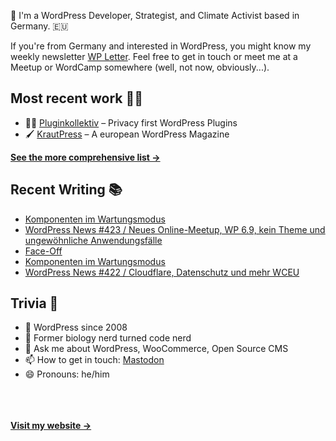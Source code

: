 👋 I'm a WordPress Developer, Strategist, and Climate Activist based in Germany. 🇪🇺

If you're from Germany and interested in WordPress, you might know my weekly newsletter [WP Letter](https://wpletter.de/). Feel free to get in touch or meet me at a Meetup or WordCamp somewhere (well, not now, obviously...).


## Most recent work 👷‍♂️

- 👨‍💻 [Pluginkollektiv](https://github.com/pluginkollektiv) – Privacy first WordPress Plugins
- 🖌️ [KrautPress](https://kraut.press) – A european WordPress Magazine

**[See the more comprehensive list &rarr;](https://simonkraft.com/what-i-do)**


## Recent Writing 📚

<!-- BLOG-POST-LIST:START -->
- [Komponenten im Wartungsmodus](https://www.wppodcast.de/podcast/komponenten-im-wartungsmodus-2/)
- [WordPress News #423 / Neues Online-Meetup, WP 6.9, kein Theme und ungewöhnliche Anwendungsfälle](https://feed.kraut.press/link/14399/17092517/423)
- [Face-Off](https://simon.blog/2025/face-off/)
- [Komponenten im Wartungsmodus](https://www.wppodcast.de/podcast/komponenten-im-wartungsmodus/)
- [WordPress News #422 / Cloudflare, Datenschutz und mehr WCEU](https://feed.kraut.press/link/14399/17081689/422)
<!-- BLOG-POST-LIST:END -->


## Trivia 🤪

- 👴 WordPress since 2008
- 🌱 Former biology nerd turned code nerd
- 💬 Ask me about WordPress, WooCommerce, Open Source CMS
- 📫 How to get in touch: [Mastodon](https://dewp.space/@simon)
- 😄 Pronouns: he/him

<br/><br/><br/>
**[Visit my website &rarr;](https://simonkraft.com/hi)**